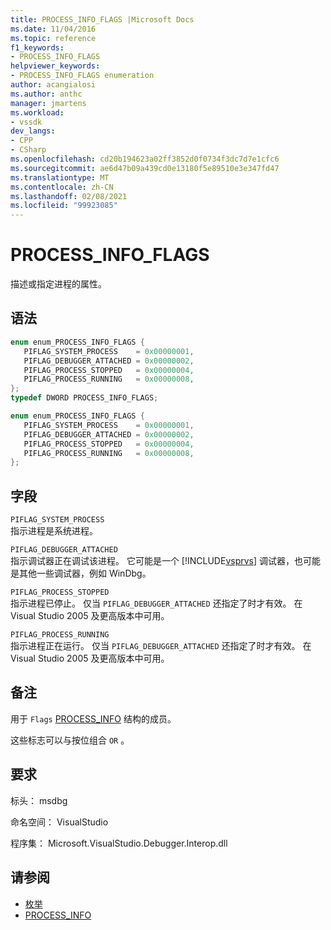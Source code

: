 ```yaml
---
title: PROCESS_INFO_FLAGS |Microsoft Docs
ms.date: 11/04/2016
ms.topic: reference
f1_keywords:
- PROCESS_INFO_FLAGS
helpviewer_keywords:
- PROCESS_INFO_FLAGS enumeration
author: acangialosi
ms.author: anthc
manager: jmartens
ms.workload:
- vssdk
dev_langs:
- CPP
- CSharp
ms.openlocfilehash: cd20b194623a02ff3852d0f0734f3dc7d7e1cfc6
ms.sourcegitcommit: ae6d47b09a439cd0e13180f5e89510e3e347fd47
ms.translationtype: MT
ms.contentlocale: zh-CN
ms.lasthandoff: 02/08/2021
ms.locfileid: "99923085"
---
```

# <a name="process_info_flags"></a>PROCESS_INFO_FLAGS

描述或指定进程的属性。

## <a name="syntax"></a>语法

```cpp
enum enum_PROCESS_INFO_FLAGS { 
   PIFLAG_SYSTEM_PROCESS    = 0x00000001,
   PIFLAG_DEBUGGER_ATTACHED = 0x00000002,
   PIFLAG_PROCESS_STOPPED   = 0x00000004,
   PIFLAG_PROCESS_RUNNING   = 0x00000008,
};
typedef DWORD PROCESS_INFO_FLAGS;
```

```csharp
enum enum_PROCESS_INFO_FLAGS { 
   PIFLAG_SYSTEM_PROCESS    = 0x00000001,
   PIFLAG_DEBUGGER_ATTACHED = 0x00000002,
   PIFLAG_PROCESS_STOPPED   = 0x00000004,
   PIFLAG_PROCESS_RUNNING   = 0x00000008,
};
```

## <a name="fields"></a>字段

`PIFLAG_SYSTEM_PROCESS`\
指示进程是系统进程。

`PIFLAG_DEBUGGER_ATTACHED`\
指示调试器正在调试该进程。 它可能是一个 [!INCLUDE[vsprvs](../../../code-quality/includes/vsprvs_md.md)] 调试器，也可能是其他一些调试器，例如 WinDbg。

`PIFLAG_PROCESS_STOPPED`\
指示进程已停止。 仅当 `PIFLAG_DEBUGGER_ATTACHED` 还指定了时才有效。 在 Visual Studio 2005 及更高版本中可用。

`PIFLAG_PROCESS_RUNNING`\
指示进程正在运行。 仅当 `PIFLAG_DEBUGGER_ATTACHED` 还指定了时才有效。 在 Visual Studio 2005 及更高版本中可用。

## <a name="remarks"></a>备注

用于 `Flags` [PROCESS_INFO](../../../extensibility/debugger/reference/process-info.md) 结构的成员。

这些标志可以与按位组合 `OR` 。

## <a name="requirements"></a>要求

标头： msdbg

命名空间： VisualStudio

程序集： Microsoft.VisualStudio.Debugger.Interop.dll

## <a name="see-also"></a>请参阅

- [枚举](../../../extensibility/debugger/reference/enumerations-visual-studio-debugging.md)
- [PROCESS_INFO](../../../extensibility/debugger/reference/process-info.md)
